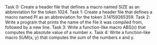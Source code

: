 Task 0: Create a header file that defines a macro named SIZE as an abbreviation for the token 1024.
Task 1: Create a header file that defines a macro named PI as an abbreviation for the token 3.14159265359.
Task 2: Write a program that prints the name of the file it was compiled from, followed by a new line.
Task 3: Write a function-like macro ABS(x) that computes the absolute value of a number x.
Task 4: Write a function-like macro SUM(x, y) that computes the sum of the numbers x and y.
